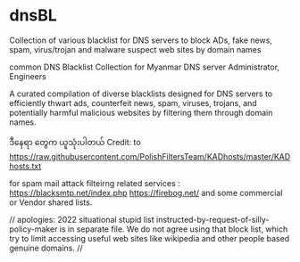 # dnsBL
Collection of various blacklist for DNS servers to block ADs, fake news, spam, virus/trojan and malware suspect web sites by domain names

common DNS Blacklist Collection
for Myanmar DNS server Administrator, Engineers

A curated compilation of diverse blacklists designed for DNS servers to efficiently thwart ads, counterfeit news, spam, viruses, trojans, and potentially harmful malicious websites by filtering them through domain names.

ဒီနေရာ တွေက ယူသုံးပါတယ်
Credit: to https://raw.githubusercontent.com/PolishFiltersTeam/KADhosts/master/KADhosts.txt

for spam mail attack filteirng related services : https://blacksmtp.net/index.php
https://firebog.net/
and some commercial or Vendor shared lists.

// apologies:  2022 situational stupid list instructed-by-request-of-silly-policy-maker is in separate file.  We  do not agree  using that block list, which try to limit accessing useful web sites like wikipedia and other people based genuine domains. //
